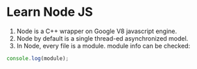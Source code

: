 # Learn Node JS


1. Node is a C++ wrapper on Google V8 javascript engine.
2. Node by default is a single thread-ed asynchronized model.
3. In Node, every file is a module. module info can be checked:
```Javascript
console.log(module);
```

